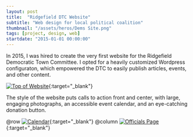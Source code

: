 ```yaml
---
layout: post
title:  "Ridgefield DTC Website"
subtitle: "Web design for local political coalition"
thumbnail: "/assets/heros/Dems Site.png"
tags: [project, design, web]
startdate: "2015-01-01 00:00:00"
---
```


In 2015, I was hired to create the very first website for the Ridgefield Democratic Town Committee. I opted for a heavily customized Wordpress configuraton, which empowered the DTC to easily publish articles, events, and other content.

[![Top of Website](/assets/demsite/Top%20Part.png)](/assets/demsite/Top%20Part.png){:target="_blank"}

The style of the website puts calls to action front and center, with large, engaging photographs, an accessible event calendar, and an eye-catching donation button.

@row
[![Calendar](/assets/demsite/Calendar.png)](/assets/demsite/Calendar.png){:target="_blank"}
@column
[![Officials Page](/assets/demsite/Officials.png)](/assets/demsite/Officials.png){:target="_blank"}